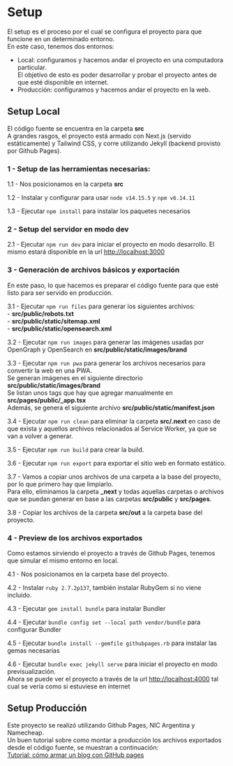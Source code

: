 # Setup

El setup es el proceso por el cual se configura el proyecto para que funcione en un determinado entorno.\
En este caso, tenemos dos entornos:
- Local: configuramos y hacemos andar el proyecto en una computadora particular.\
    El objetivo de esto es poder desarrollar y probar el proyecto antes de que esté disponible en internet.
- Producción: configuramos y hacemos andar el proyecto en la web.

## Setup Local

El código fuente se encuentra en la carpeta **src**\
A grandes rasgos, el proyecto está armado con Next.js (servido estáticamente) y Tailwind CSS, y corre utilizando Jekyll (backend provisto por Github Pages).

### 1 - Setup de las herramientas necesarias:

1.1 - Nos posicionamos en la carpeta **src**

1.2 - Instalar y configurar para usar `node v14.15.5` y `npm v6.14.11`

1.3 - Ejecutar `npm install` para instalar los paquetes necesarios

### 2 - Setup del servidor en modo dev

2.1 - Ejecutar `npm run dev` para iniciar el proyecto en modo desarrollo. El mismo estará disponible en la url [http://localhost:3000](http://localhost:3000)

### 3 - Generación de archivos básicos y exportación

En este paso, lo que hacemos es preparar el código fuente para que esté listo para ser servido en producción.

3.1 - Ejecutar `npm run files` para generar los siguientes archivos:\
    - **src/public/robots.txt**\
    - **src/public/static/sitemap.xml**\
    - **src/public/static/opensearch.xml**

3.2 - Ejecutar `npm run images` para generar las imágenes usadas por OpenGraph y OpenSearch en **src/public/static/images/brand**

3.3 - Ejecutar `npm run pwa` para generar los archivos necesarios para convertir la web en una PWA.\
    Se generan imágenes en el siguiente directorio **src/public/static/images/brand**\
    Se listan unos tags que hay que agregar manualmente en **src/pages/public/_app.tsx**\
    Además, se genera el siguiente archivo **src/public/static/manifest.json**

3.4 - Ejecutar `npm run clean` para eliminar la carpeta **src/.next** en caso de que exista y aquellos archivos relacionados al Service Worker, ya que se van a volver a generar.

3.5 - Ejecutar `npm run build` para crear la build.

3.6 - Ejecutar `npm run export` para exportar el sitio web en formato estático.

3.7 - Vamos a copiar unos archivos de una carpeta a la base del proyecto, por lo que primero hay que limpiarlo.\
    Para ello, eliminamos la carpeta **_next** y todas aquellas carpetas o archivos que se puedan generar en base a las carpetas **src/public** y **src/pages**.

3.8 - Copiar los archivos de la carpeta **src/out** a la carpeta base del proyecto.

### 4 - Preview de los archivos exportados

Como estamos sirviendo el proyecto a través de Github Pages, tenemos que simular el mismo entorno en local.

4.1 - Nos posicionamos en la carpeta base del proyecto.

4.2 - Instalar `ruby 2.7.2p137`, también instalar RubyGem si no viene incluido.

4.3 - Ejecutar `gem install bundle` para instalar Bundler

4.4 - Ejecutar `bundle config set --local path vendor/bundle` para configurar Bundler

4.5 - Ejecutar `bundle install --gemfile githubpages.rb` para instalar las gemas necesarias

4.6 - Ejecutar `bundle exec jekyll serve` para iniciar el proyecto en modo previsualización.\
    Ahora se puede ver el proyecto a través de la url [http://localhost:4000](http://localhost:4000) tal cual se vería como si estuviese en internet

## Setup Producción

Este proyecto se realizó utilizando Github Pages, NIC Argentina y Namecheap.\
Un buen tutorial sobre como montar a producción los archivos exportados desde el código fuente, se muestran a continuación:\
[Tutorial: cómo armar un blog con GitHub pages](https://curiosidadesespaciales.ar/2020/09/21/Tutorial-blog-2/)
